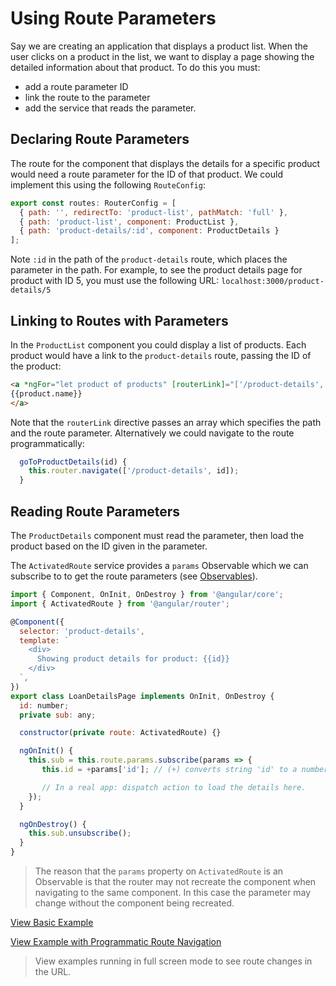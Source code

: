 # Using Route Parameters #

Say we are creating an application that displays a product list. When the user clicks on a product in the list, we want to display a page showing the detailed information about that product. To do this you must:

* add a route parameter ID
* link the route to the parameter
* add the service that reads the parameter.

## Declaring Route Parameters ##

The route for the component that displays the details for a specific product would need a route parameter for the ID of that product. We could implement this using the following `RouteConfig`:

```javascript
export const routes: RouterConfig = [
  { path: '', redirectTo: 'product-list', pathMatch: 'full' },
  { path: 'product-list', component: ProductList },
  { path: 'product-details/:id', component: ProductDetails }
];
```

Note `:id` in the path of the `product-details` route, which places the parameter in the path. For example, to see the product details page for product with ID 5, you must use the following URL:
`localhost:3000/product-details/5`

## Linking to Routes with Parameters ##

In the `ProductList` component you could display a list of products. Each product would have a link to the `product-details` route, passing the ID of the product:

```html
<a *ngFor="let product of products" [routerLink]="['/product-details', product.id]">
{{product.name}}
</a>
```

Note that the `routerLink` directive passes an array which specifies the path and the route parameter. Alternatively we could navigate to the route programmatically:

```javascript
  goToProductDetails(id) {
    this.router.navigate(['/product-details', id]);
  }
```

## Reading Route Parameters ##

The `ProductDetails` component must read the parameter, then load the product based on the ID given in the parameter.

The `ActivatedRoute` service provides a `params` Observable which we can subscribe to to get the route parameters (see [Observables](/handout/observables/README.md)).

```javascript
import { Component, OnInit, OnDestroy } from '@angular/core';
import { ActivatedRoute } from '@angular/router';

@Component({
  selector: 'product-details',
  template: `
    <div>
      Showing product details for product: {{id}}
    </div>
  `,
})
export class LoanDetailsPage implements OnInit, OnDestroy {
  id: number;
  private sub: any;

  constructor(private route: ActivatedRoute) {}

  ngOnInit() {
    this.sub = this.route.params.subscribe(params => {
       this.id = +params['id']; // (+) converts string 'id' to a number

       // In a real app: dispatch action to load the details here.
    });
  }

  ngOnDestroy() {
    this.sub.unsubscribe();
  }
}
```

> The reason that the `params` property on `ActivatedRoute` is an Observable is that the router may not recreate the component when navigating to the same component. In this case the parameter may change without the component being recreated.


[View Basic Example](https://plnkr.co/edit/Yq3hf4tQkuidwV5BMUDM?p=preview)

[View Example with Programmatic Route Navigation](https://plnkr.co/edit/MPTdzRxRn2VsRUdlrb8C?p=preview)

> View examples running in full screen mode to see route changes in the URL.
